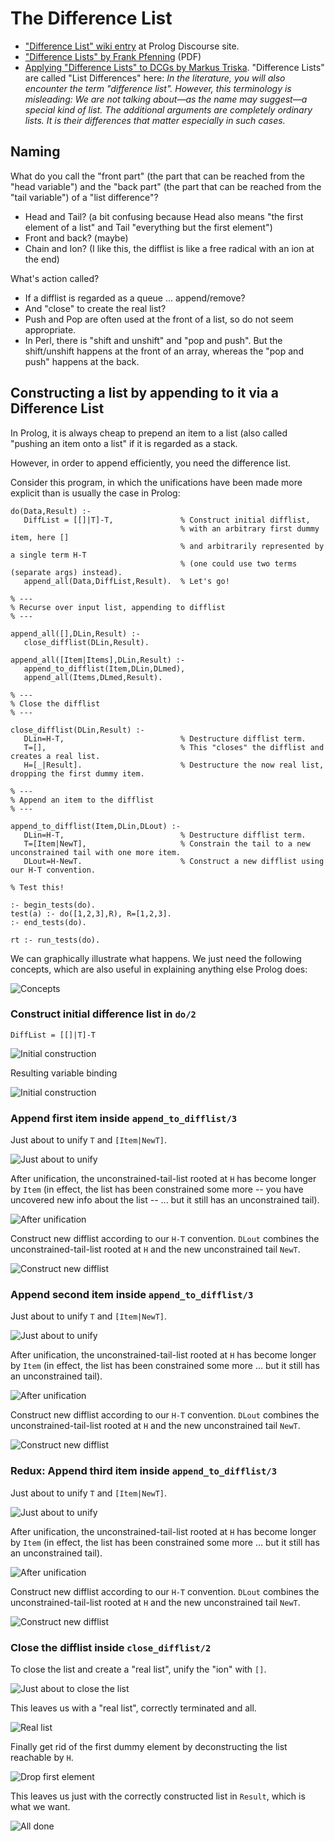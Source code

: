 # The Difference List

- ["Difference List" wiki entry](https://swi-prolog.discourse.group/t/difference-list/959) at Prolog Discourse site.
- ["Difference Lists" by Frank Pfenning](https://www.cs.cmu.edu/~fp/courses/lp/lectures/11-diff.pdf) (PDF)
- [Applying "Difference Lists" to DCGs by Markus Triska](https://www.metalevel.at/prolog/dcg). "Difference Lists" are called "List Differences" here: _In the literature, you will also encounter the term "difference list". However, this terminology is misleading: We are not talking about—as the name may suggest—a special kind of list. The additional arguments are completely ordinary lists. It is their differences that matter especially in such cases._

## Naming

What do you call the "front part" (the part that can be reached from the "head variable")
and the "back part" (the part that can be reached from the "tail variable") of a "list difference"?

- Head and Tail? (a bit confusing because Head also means "the first element of a list" and Tail "everything but the first element")
- Front and back? (maybe)
- Chain and Ion? (I like this, the difflist is like a free radical with an ion at the end)

What's action called?

- If a difflist is regarded as a queue ... append/remove?
- And "close" to create the real list?
- Push and Pop are often used at the front of a list, so do not seem appropriate.
- In Perl, there is "shift and unshift" and "pop and push". But the shift/unshift happens at the front of an array, whereas the "pop and push" happens at the back.

## Constructing a list by appending to it via a Difference List

In Prolog, it is always cheap to prepend an item to a list (also called "pushing an item onto a list" if it is regarded
as a stack.  

However, in order to append efficiently, you need the difference list.

Consider this program, in which the unifications have been made more explicit than is usually the case in Prolog:

```logtalk
do(Data,Result) :- 
   DiffList = [[]|T]-T,               % Construct initial difflist, 
                                      % with an arbitrary first dummy item, here []
                                      % and arbitrarily represented by a single term H-T
                                      % (one could use two terms (separate args) instead).
   append_all(Data,DiffList,Result).  % Let's go!

% ---
% Recurse over input list, appending to difflist
% ---

append_all([],DLin,Result) :-
   close_difflist(DLin,Result).

append_all([Item|Items],DLin,Result) :-
   append_to_difflist(Item,DLin,DLmed),
   append_all(Items,DLmed,Result).

% ---
% Close the difflist
% ---

close_difflist(DLin,Result) :-        
   DLin=H-T,                          % Destructure difflist term.
   T=[],                              % This "closes" the difflist and creates a real list.
   H=[_|Result].                      % Destructure the now real list, dropping the first dummy item.

% ---
% Append an item to the difflist
% ---

append_to_difflist(Item,DLin,DLout) :-
   DLin=H-T,                          % Destructure difflist term.
   T=[Item|NewT],                     % Constrain the tail to a new unconstrained tail with one more item.
   DLout=H-NewT.                      % Construct a new difflist using our H-T convention.

% Test this!

:- begin_tests(do).
test(a) :- do([1,2,3],R), R=[1,2,3].
:- end_tests(do).

rt :- run_tests(do).
```

We can graphically illustrate what happens. We just need the following concepts, which are also useful in explaining anything else Prolog does:

![Concepts](Concepts.png)

### Construct initial difference list in `do/2`

```
DiffList = [[]|T]-T
```

![Initial construction](01A.png)

Resulting variable binding

![Initial construction](01B.png)

### Append first item inside `append_to_difflist/3`

Just about to unify `T` and `[Item|NewT]`.

![Just about to unify](02A.png)

After unification, the unconstrained-tail-list rooted at `H` has become longer by `Item` (in effect, the list has been constrained
some more -- you have uncovered new info about the list -- ... but it still has an unconstrained tail).

![After unification](02B.png)

Construct new difflist according to our `H-T` convention.
`DLout` combines the unconstrained-tail-list rooted at `H` and the new unconstrained tail `NewT`.

![Construct new difflist](02C.png)

### Append second item inside `append_to_difflist/3`

Just about to unify `T` and `[Item|NewT]`.

![Just about to unify](03A.png)

After unification, the unconstrained-tail-list rooted at `H` has become longer by `Item` (in effect, the list has been constrained
some more ... but it still has an unconstrained tail).

![After unification](03B.png)

Construct new difflist according to our `H-T` convention.
`DLout` combines the unconstrained-tail-list rooted at `H` and the new unconstrained tail `NewT`.

![Construct new difflist](03C.png)

### Redux: Append third item inside `append_to_difflist/3`

Just about to unify `T` and `[Item|NewT]`.

![Just about to unify](04A.png)

After unification, the unconstrained-tail-list rooted at `H` has become longer by `Item` (in effect, the list has been constrained
some more ... but it still has an unconstrained tail).

![After unification](04B.png)

Construct new difflist according to our `H-T` convention.
`DLout` combines the unconstrained-tail-list rooted at `H` and the new unconstrained tail `NewT`.

![Construct new difflist](04C.png)

### Close the difflist inside `close_difflist/2`

To close the list and create a "real list", unify the "ion" with `[]`.

![Just about to close the list](05A.png)

This leaves us with a "real list", correctly terminated and all.

![Real list](05B.png)

Finally get rid of the first dummy element by deconstructing the list reachable by `H`.

![Drop first element](05C.png)

This leaves us just with the correctly constructed list in `Result`, which is what we want.

![All done](05D.png)







